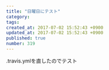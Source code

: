 ```yaml
---
title: "日曜日にテスト"
category: 
tags: 
created_at: 2017-07-02 15:52:43 +0900
updated_at: 2017-07-02 15:52:43 +0900
published: true
number: 319
---
```


.travis.ymlを直したのでテスト
